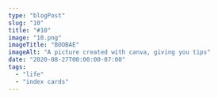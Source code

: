 ```yaml
---
type: "blogPost"
slug: "10"
title: "#10"
image: "10.png"
imageTitle: "BOOBAE"
imageAlt: "A picture created with canva, giving you tips"
date: "2020-08-27T00:00:00-07:00"
tags:
  - "life"
  - "index cards"
---
```


